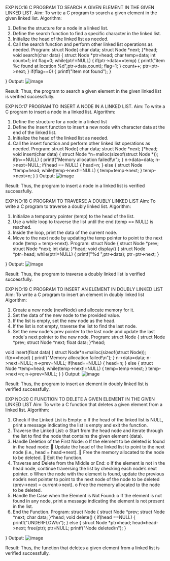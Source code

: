 EXP NO:16
 C PROGRAM TO SEARCH A GIVEN ELEMENT IN THE GIVEN LINKED LIST. Aim: To write a C program to search a given element in the given linked list.
Algorithm:
1.	Define the structure for a node in a linked list.
2.	Define the search function to find a specific character in the linked list.
3.	Initialize the head of the linked list as needed.
4.	Call the search function and perform other linked list operations as needed.
Program:
struct Node{
    char data; 
    struct Node *next;
}*head;
void search(char data)
{
  struct Node *ptr=head;
  char temp=data;
  int count=1;
  int flag=0;
  while(ptr!=NULL)
  {
      if(ptr->data==temp)
      {
          printf("item %c found at location %d",ptr->data,count);
          flag=1;
      }
      count++;
      ptr=ptr->next;
  }
  if(flag==0)
    {
        printf("Item not found");
    }
 
 
}
Output:
 ![image](https://github.com/user-attachments/assets/e20996e5-5e05-491d-b9ee-7920c4b34f29)

Result: 
Thus, the program to search a given element in the given linked list is verified successfully.

EXP NO:17 
PROGRAM TO INSERT A NODE IN A LINKED LIST. Aim: To write a C program to insert a node in a linked list.
 Algorithm:
1.	Define the structure for a node in a linked list
2.	Define the insert function to insert a new node with character data at the end of the linked list.
3.	Initialize the head of the linked list as needed.
4.	Call the insert function and perform other linked list operations as needed.
Program:
struct Node{
    char data; 
    struct Node *next;
}*head;
void insert(char data)
{
    struct Node *n=malloc(sizeof(struct Node *));
    if(n==NULL)
    {
        printf("Memory allocation failed!\n");
    }
    n->data=data;
    n->next=NULL;
    if(head == NULL)
    {
        head=n;
    }
    else
    {
        struct Node *temp=head;
        while(temp->next!=NULL)
        {
            temp=temp->next;
        }
        temp->next=n;
    }
}
Output:
 ![image](https://github.com/user-attachments/assets/09338573-9bb2-4d5a-af23-85789f641f12)

Result: 
Thus, the program to insert a node in a linked list is verified successfully.

EXP NO:18
 C PROGRAM TO TRAVERSE A DOUBLY LINKED LIST Aim: To write a C program to traverse a doubly linked list.
Algorithm:
1.	Initialize a temporary pointer (temp) to the head of the list.
2.	Use a while loop to traverse the list until the end (temp == NULL) is reached.
3.	Inside the loop, print the data of the current node.
4.	Move to the next node by updating the temp pointer to point to the next node (temp = temp->next).
Program:
struct Node
{
    struct Node *prev;
    struct Node *next;
    int data;
}*head;
void display()
{
    struct Node *ptr=head;
    while(ptr!=NULL)
    {
        printf("%d ",ptr->data);
        ptr=ptr->next;
    }   
    
}
Output:
 ![image](https://github.com/user-attachments/assets/06b91ce0-b0aa-4dc1-a3fb-1ff51f81ecec)

Result: 
Thus, the program to traverse a doubly linked list is verified successfully.



EXP NO:19 
C PROGRAM TO INSERT AN ELEMENT IN DOUBLY LINKED LIST Aim: To write a C program to insert an element in doubly linked list
Algorithm:
1.	Create a new node (newNode) and allocate memory for it.
2.	Set the data of the new node to the provided value.
3.	If the list is empty, set the new node as the head.
4.	If the list is not empty, traverse the list to find the last node.
5.	Set the new node's prev pointer to the last node and update the last node's next pointer to the new node.
Program:
struct Node
{
    struct Node *prev;
    struct Node *next;
    float data;
}*head;

void insert(float data)
{
    struct Node*n=malloc(sizeof(struct Node));
    if(n==head)
    {
        printf("Memory allocation failed!\n");
    }
    n->data=data;
    n->next=NULL;
    n->prev=NULL;
    if(head==NULL)
    {
        head=n;
    }
    else
    {
        struct Node *temp=head;
        while(temp->next!=NULL)
        {
            temp=temp->next;
        }
        temp->next=n;
        n->prev=NULL;
    }
}
Output:
 ![image](https://github.com/user-attachments/assets/e2b905b3-07c0-4351-809e-b08d3d7de99c)

Result:
 Thus, the program to insert an element in doubly linked list is verified successfully.

EXP NO:20 
C FUNCTION TO DELETE A GIVEN ELEMENT IN THE GIVEN LINKED LIST
Aim: To write a C function that deletes a given element from a linked list.
Algorithm:
1.	Check if the Linked List is Empty: o If the head of the linked list is NULL, print a message indicating the list is empty and exit the function.
2.	Traverse the Linked List: o Start from the head node and iterate through the list to find the node that contains the given element (data).
3.	Handle Deletion of the First Node: o If the element to be deleted is found in the head node:  Update the head of the linked list to point to the next node (i.e., head = head->next).  Free the memory allocated to the node to be deleted.  Exit the function.
4.	Traverse and Delete from the Middle or End: o If the element is not in the head node, continue traversing the list by checking each node’s next pointer. o When the node with the element is found, update the previous node’s next pointer to point to the next node of the node to be deleted (prev->next = current->next). o Free the memory allocated to the node to be deleted.
5.	Handle the Case when the Element is Not Found: o If the element is not found in any node, print a message indicating the element is not present in the list.
6.	End the Function.
Program:
struct Node
{
    struct Node *prev;
    struct Node *next;
    char data;
}*head;
void delete()
{
    if(head ==NULL)
    {
        printf("UNDERFLOW\n");
    }
    else
    {
        struct Node *ptr=head;
        head=head->next;
        free(ptr);
        ptr=NULL;
        printf("Node deleted\n");
    }
    
}
Output:
 ![image](https://github.com/user-attachments/assets/577da690-6f7b-406d-b6eb-0dca9b2fcd67)

Result: 
Thus, the function that deletes a given element from a linked list is verified successfully.

